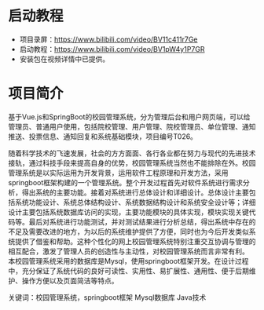 # 启动教程

- 项目录屏：https://www.bilibili.com/video/BV11c411r7Ge
- 启动教程：https://www.bilibili.com/video/BV1pW4y1P7GR
- 安装包在视频详情中已提供。


# 项目简介
基于Vue.js和SpringBoot的校园管理系统，分为管理后台和用户网页端，可以给管理员、普通用户使用，包括院校管理、用户管理、院校管理员、单位管理、通知推送、投票信息、通知回复和系统基础模块，项目编号T026。

随着科学技术的飞速发展，社会的方方面面、各行各业都在努力与现代的先进技术接轨，通过科技手段来提高自身的优势，校园管理系统当然也不能排除在外。校园管理系统是以实际运用为开发背景，运用软件工程原理和开发方法，采用springboot框架构建的一个管理系统。整个开发过程首先对软件系统进行需求分析，得出系统的主要功能。接着对系统进行总体设计和详细设计。总体设计主要包括系统功能设计、系统总体结构设计、系统数据结构设计和系统安全设计等；详细设计主要包括系统数据库访问的实现，主要功能模块的具体实现，模块实现关键代码等。最后对系统进行功能测试，并对测试结果进行分析总结，得出系统中存在的不足及需要改进的地方，为以后的系统维护提供了方便，同时也为今后开发类似系统提供了借鉴和帮助。这种个性化的网上校园管理系统特别注重交互协调与管理的相互配合，激发了管理人员的创造性与主动性，对校园管理系统而言非常有利。
本校园管理系统采用的数据库是Mysql，使用springboot框架开发。在设计过程中，充分保证了系统代码的良好可读性、实用性、易扩展性、通用性、便于后期维护、操作方便以及页面简洁等特点。

关键词：校园管理系统，springboot框架 Mysql数据库 Java技术
